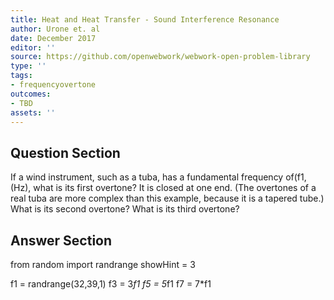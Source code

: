 ```yaml
---
title: Heat and Heat Transfer - Sound Interference Resonance
author: Urone et. al
date: December 2017
editor: ''
source: https://github.com/openwebwork/webwork-open-problem-library
type: ''
tags:
- frequencyovertone
outcomes:
- TBD
assets: ''
---
```


## Question Section 

If a wind instrument, such as a tuba, has a fundamental frequency of(f1,(Hz), what
is its first overtone? It is closed at one end. (The overtones of a real tuba are
more complex than this example, because it is a tapered tube.)
What is its second overtone?
What is its third overtone?



## Answer Section

from random import randrange
showHint = 3

f1 = randrange(32,39,1)
f3 = 3*f1
f5 = 5*f1
f7 = 7*f1